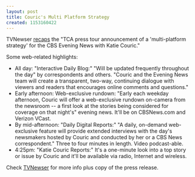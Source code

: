 ```yaml
---
layout: post
title: Couric's Multi Platform Strategy
created: 1153160422
---
```

TVNewser <a href="http://www.mediabistro.com/tvnewser/couric_watch/katies_tour_multiplatform_strategy_includes_blog_video_rundown_daily_digital_reports_katie_couric_reports_etc_40214.asp?c=rss" target="_blank">recaps</a> the "TCA press tour announcement of a 'multi-platform strategy' for the CBS Evening News with Katie Couric."

Some web-related highlights:
<ul>
<li> All day: "Interactive Daily Blog:" "Will be updated frequently throughout the day" by correspondents and others. "Couric and the Evening News team will create a transparent, two-way, continuing dialogue with viewers and readers that encourages online comments and questions."</li>

<li>Early afternoon: Web-exclusive rundown: "Early each weekday afternoon, Couric will offer a web-exclusive rundown on-camera from the newsroom -- a first look at the stories being considered for coverage on that night's" evening news. It'll be on CBSNews.com and Verizon VCast.</li>

<li>By mid-afternoon: "Daily Digital Reports:" "A daily, on-demand web-exclusive feature will provide extended interviews with the day's newsmakers hosted by Couric and conducted by her or a CBS News correspondent." Three to four minutes in length. Video podcast-able.</li>

<li>4:25pm: "Katie Couric Reports:" It's a one-minute look into a top story or issue by Couric and it'll be available via radio, Internet and wireless.</li></ul>

Check <a href="http://www.mediabistro.com/tvnewser/couric_watch/katies_tour_multiplatform_strategy_includes_blog_video_rundown_daily_digital_reports_katie_couric_reports_etc_40214.asp?c=rss" target="_blank">TVNewser</a> for more info plus copy of the press release.
